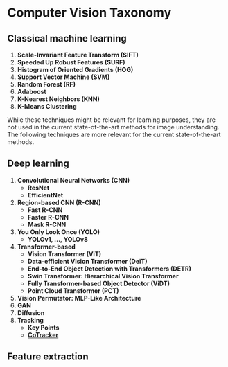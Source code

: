 # Computer Vision Taxonomy

## Classical machine learning

1. **Scale-Invariant Feature Transform (SIFT)**
2. **Speeded Up Robust Features (SURF)**
3. **Histogram of Oriented Gradients (HOG)**
4. **Support Vector Machine (SVM)**
5. **Random Forest (RF)**
6. **Adaboost**
7. **K-Nearest Neighbors (KNN)**
8. **K-Means Clustering**

While these techniques might be relevant for learning purposes, they are not used in the current state-of-the-art methods for image understanding. The following techniques are more relevant for the current state-of-the-art methods.

## Deep learning

1. **Convolutional Neural Networks (CNN)**
    - **ResNet**
    - **EfficientNet**
2. **Region-based CNN (R-CNN)**
    - **Fast R-CNN**
    - **Faster R-CNN**
    - **Mask R-CNN**
3. **You Only Look Once (YOLO)**
    - **YOLOv1, ..., YOLOv8**
4. **Transformer-based**
    - **Vision Transformer (ViT)**
    - **Data-efficient Vision Transformer (DeiT)**
    - **End-to-End Object Detection with Transformers (DETR)**
    - **Swin Transformer: Hierarchical Vision Transformer**
    - **Fully Transformer-based Object Detector (ViDT)**
    - **Point Cloud Transformer (PCT)**
5. **Vision Permutator: MLP-Like Architecture**
6. **GAN**
7. **Diffusion**
8. **Tracking**
    - **Key Points**
    - [**CoTracker**](https://co-tracker.github.io/)

## Feature extraction
